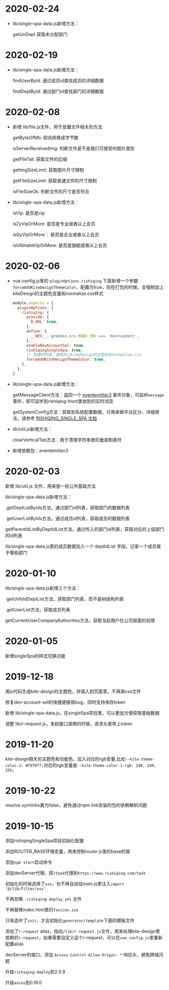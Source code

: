 # 2020-02-24

* lib/single-spa-data.js新增方法：

  getUnDept 获取未分配部门

# 2020-02-19

* lib/single-spa-data.js新增方法：

  findUserById: 通过成员id查找成员的详细数据

  findDeptById: 通过部门id查找部门的详细数据

# 2020-02-08

* 新增 lib/file.js文件，用于放置文件相关的方法

  getByteOfMb: 把兆转换成字节数

  isServerReceivedImg: 判断文件是不是我们可接受的图片类型

  getFileTail: 获取文件的后缀

  getImgSizeLimit: 获取图片尺寸限制

  getFileSizeLimit: 获取普通文件的尺寸限制

  isFileSizeOk: 判断文件的尺寸是否符合

* lib/single-spa-data.js新增方法：

  isVip: 是否是vip

  isZyVipOrMore: 是否是专业或者以上会员

  isQyVipOrMore： 是否是企业或者以上会员

  isUltimateVipOrMore: 是否是旗舰或者以上会员



# 2020-02-06

* vue.config.js里的 `pluginOptions.rishiqing` 下面新增一个参数`forceAddKiteDesignThemeColor`，配置为true，则在打包的时候，会强制加上 kiteDesign的主题色变量和normalize.css样式

  ```js
  module.exports = {
    pluginOptions: {
      rishiqing: {
        provide: {
          R_URL: true,
        },
        define: {
          __DEV__: process.env.NODE_ENV === 'development',
        },
        enableDevAccountSel: true,
        rishiqingSingleSpa: true,
        // 构建的时候，强制加上kiteDesign的主题色和normalize.css
        forceAddKiteDesignThemeColor: true,
      },
    },
  }
  ```



* lib/single-spa-data.js新增方法：

  getMessageClient方法：返回一个 [eventemitter3](https://www.npmjs.com/package/eventemitter3) 事件对象，可监听`message`事件，即可监听到rishiqing-front里收到的实时消息

  getSystemConfig方法：获取到系统配置数据，可用来做平台区分，详细用法，请参考 [RISHIQING_SINGLE_SPA 文档](doc/RISHIQING_SINGLE_SPA.md)

* lib/util.js新增方法：

  clearVerticalTab方法：用于清理字符串里的垂直制表符

* 新增依赖包：eventemitter3

# 2020-02-03

新增 lib/util.js 文件，用来放一些公共基础方法

lib/single-spa-data.js新增方法：

​	getDeptListByIds方法，通过部门id列表，获取部门的数据列表

​	getUserListByIds方法，通过成员id列表，获取成员的数据列表

​	getParentIdListByDeptIdList方法，通过传入的部门id列表，获取对应的上级部门的id列表

lib/single-spa-data.js里的成员数据加入一个 deptIdList 字段，记录一个成员属于哪些部门

# 2020-01-10

lib/single-spa-data.js新增三个方法：

​    getUnfoldDeptList方法，获取部门列表，而不是树结构列表

​    getUserList方法，获取成员列表

​    getCurrentUserCompanyAuthorities方法，获取当前用户在公司层面的权限

# 2020-01-05

新增singleSpa的样式切换功能

# 2019-12-18

用js代码生成kite-design的主题色，并插入到页面里，不再用css文件

修复dev-account-sel的快捷键报错bug，同时支持保存token

新增 lib/single-spa-data.js，在singleSpa项目里，可以更加方便获取基础数据

调整 lib/r-request.js，发起接口调用的时候，请求头里带上token

# 2019-11-20
kite-design相关的主题色和功能色，加入对应的rgb变量.比如`--kite-theme-color-1: #f0f9ff;`对应的rgb变量是`--kite-theme-color-1-rgb: 240, 249, 255;`

# 2019-10-22
resolve.symlinks置为false，避免通过npm link安装的包的依赖解析问题

# 2019-10-15

添加rishiqingSingleSpa项目初始化配置

添加ROUTER_BASE环境变量，用来控制router.js里的base的值

添加`npm start`启动命令

添加devServer代理，把`/task`代理到`https://www.rishiqing.com/task`

初始化的时候选择了`xss`，也不再自动往main.js里注入`import '@/lib/filter/xss'`

不再忽略 `.rishiqing-deploy.yml` 文件

不再替换index.html里的`favicon.ico`

只有选中了`init`，才会初始化`generator/template`下面的模板文件

添加了`r-request` alias，指向`/lib/r-request.js`文件，用来处理kite-design里依赖的`r-request`，如果需要自定义这个r-request，可以在`vue.config.js`里重新配置alias

devServer的接口，添加 `Access-Control-Allow-Origin: *` 响应头，避免跨域问题

升级`rishiqing-deploy`到2.0.9

升级`axios`到0.19.0



